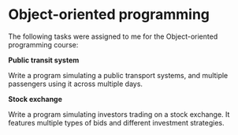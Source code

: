 # Object-oriented programming

The following tasks were assigned to me for the Object-oriented programming course:

**Public transit system**

Write a program simulating a public transport systems, and multiple passengers using it across multiple days.

**Stock exchange**

Write a program simulating investors trading on a stock exchange. It features multiple types of bids and different investment strategies.
